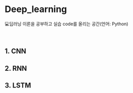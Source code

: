 # Deep_learning
💻딥러닝 이론을 공부하고 실습 code를 올리는 공간(언어: Python)

<br>

## 1. CNN



## 2. RNN



## 3. LSTM
